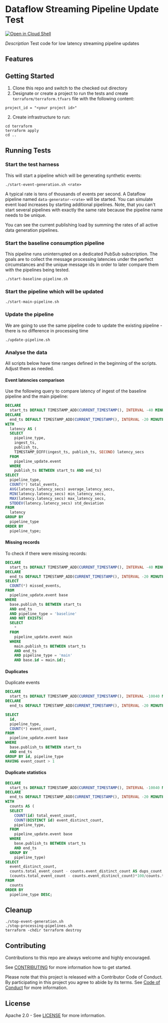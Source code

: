 # Dataflow Streaming Pipeline Update Test 

[![Open in Cloud Shell](https://gstatic.com/cloudssh/images/open-btn.svg)](https://ssh.cloud.google.com/cloudshell/editor?cloudshell_git_repo=GITHUB_URL)

*Description*
Test code for low latency streaming pipeline updates

## Features

## Getting Started
1. Clone this repo and switch to the checked out directory
2. Designate or create a project to run the tests and create `terraform/terraform.tfvars` file with the following content:
```text
project_id = "<your project id>"
```
2. Create infrastructure to run:
```shell
cd terraform
terraform apply
cd ..
```

## Running Tests
### Start the test harness
This will start a pipeline which will be generating synthetic events:

```shell
./start-event-generation.sh <rate>
```

A typical rate is tens of thousands of events per second. A Dataflow pipeline named `data-generator-<rate>`
will be started. You can simulate event load increases by starting additional pipelines. Note, that you can't start
several pipelines with exactly the same rate because the pipeline name needs to be unique.

You can see the current publishing load by summing the rates of all active data generation pipelines.

### Start the baseline consumption pipeline
This pipeline runs uninterrupted on a dedicated PubSub subscription. The goals are to collect the message
processing latencies under the perfect circumstances and the unique message ids in order to later compare them with
the pipelines being tested.

```shell
./start-baseline-pipeline.sh
```

### Start the pipeline which will be updated

```shell
./start-main-pipeline.sh
```

### Update the pipeline
We are going to use the same pipeline code to update the existing pipeline - there is no difference
in processing time

```shell
./update-pipeline.sh
```

### Analyse the data
All scripts below have time ranges defined in the beginning of the scripts. Adjust them as needed.

#### Event latencies comparison
Use the following query to compare latency of ingest of the baseline pipeline and the main pipeline:

```sql
DECLARE
  start_ts DEFAULT TIMESTAMP_ADD(CURRENT_TIMESTAMP(), INTERVAL -40 MINUTE);
DECLARE
  end_ts DEFAULT TIMESTAMP_ADD(CURRENT_TIMESTAMP(), INTERVAL -20 MINUTE);
WITH
  latency AS (
  SELECT
    pipeline_type,
    ingest_ts,
    publish_ts,
    TIMESTAMP_DIFF(ingest_ts, publish_ts, SECOND) latency_secs
  FROM
    pipeline_update.event
  WHERE
    publish_ts BETWEEN start_ts AND end_ts)
SELECT
  pipeline_type,
  COUNT(*) total_events,
  AVG(latency.latency_secs) average_latency_secs,
  MIN(latency.latency_secs) min_latency_secs,
  MAX(latency.latency_secs) max_latency_secs,
  STDDEV(latency.latency_secs) std_deviation
FROM
  latency
GROUP BY
  pipeline_type
ORDER BY
  pipeline_type;
```

#### Missing records
To check if there were missing records:
```sql
DECLARE
  start_ts DEFAULT TIMESTAMP_ADD(CURRENT_TIMESTAMP(), INTERVAL -40 MINUTE);
DECLARE
  end_ts DEFAULT TIMESTAMP_ADD(CURRENT_TIMESTAMP(), INTERVAL -20 MINUTE);
SELECT
  COUNT(*) missed_events,
FROM
  pipeline_update.event base
WHERE
  base.publish_ts BETWEEN start_ts
  AND end_ts
  AND pipeline_type = 'baseline'
  AND NOT EXISTS(
  SELECT
    *
  FROM
    pipeline_update.event main
  WHERE
    main.publish_ts BETWEEN start_ts
    AND end_ts
    AND pipeline_type = 'main'
    AND base.id = main.id);
```

#### Duplicates
Duplicate events
```sql
DECLARE
  start_ts DEFAULT TIMESTAMP_ADD(CURRENT_TIMESTAMP(), INTERVAL -10040 MINUTE);
DECLARE
  end_ts DEFAULT TIMESTAMP_ADD(CURRENT_TIMESTAMP(), INTERVAL -20 MINUTE);

SELECT
  id,
  pipeline_type,
  COUNT(*) event_count,
FROM
  pipeline_update.event base
WHERE
  base.publish_ts BETWEEN start_ts
  AND end_ts
GROUP BY id, pipeline_type
HAVING event_count > 1
```

#### Duplicate statistics
```sql
DECLARE
  start_ts DEFAULT TIMESTAMP_ADD(CURRENT_TIMESTAMP(), INTERVAL -10040 MINUTE);
DECLARE
  end_ts DEFAULT TIMESTAMP_ADD(CURRENT_TIMESTAMP(), INTERVAL -20 MINUTE);
WITH
  counts AS (
  SELECT
    COUNT(id) total_event_count,
    COUNT(DISTINCT id) event_distinct_count,
    pipeline_type,
  FROM
    pipeline_update.event base
  WHERE
    base.publish_ts BETWEEN start_ts
    AND end_ts
  GROUP BY
    pipeline_type)
SELECT
  event_distinct_count,
  counts.total_event_count - counts.event_distinct_count AS dups_count,
  (counts.total_event_count - counts.event_distinct_count)*100/counts.total_event_count dups_percentage
FROM
  counts
ORDER BY
  pipeline_type DESC;
```

## Cleanup

```shell
./stop-event-generation.sh
./stop-processing-pipelines.sh
terraform -chdir terraform destroy 
```

## Contributing

Contributions to this repo are always welcome and highly encouraged.

See [CONTRIBUTING](CONTRIBUTING.md) for more information how to get started.

Please note that this project is released with a Contributor Code of Conduct. By participating in
this project you agree to abide by its terms. See [Code of Conduct](CODE_OF_CONDUCT.md) for more
information.

## License

Apache 2.0 - See [LICENSE](LICENSE) for more information.